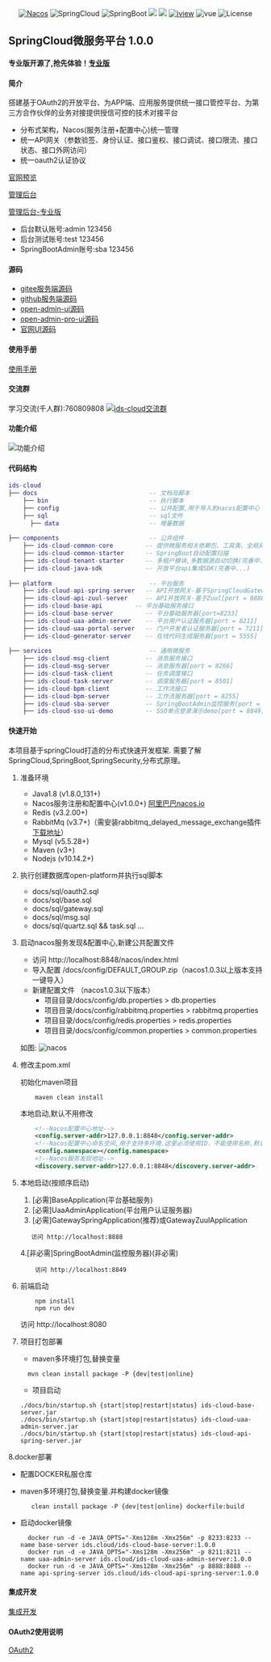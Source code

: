 <p align="center">
  <a target="_blank" href="https://nacos.io/en-us/"><img src="https://img.shields.io/badge/Nacos-blue.svg" alt="Nacos"></a>
  <a><img src="https://img.shields.io/badge/Spring%20Cloud-%20Greenwich.SR2-brightgreen.svg" alt="SpringCloud"></a>
  <a><img src="https://img.shields.io/badge/Spring%20Boot-2.1.6-brightgreen.svg" alt="SpringBoot"></a>
  <a><img src="https://img.shields.io/badge/Redis-orange.svg"></a>
  <a><img src="https://img.shields.io/badge/RabbitMq-orange.svg"></a>
  <a target="_blank" href="https://www.iviewui.com/docs/guide/install"><img src="https://img.shields.io/badge/iview-brightgreen.svg?style=flat-square" alt="iview"></a>
  <a><img src="https://img.shields.io/badge/vue-brightgreen.svg?style=flat-square" alt="vue"></a>
  <a><img src="https://img.shields.io/npm/l/express.svg" alt="License"></a>
</p>  

## SpringCloud微服务平台 1.0.0 

#### 专业版开源了,抢先体验！<a target="_blank" href="https://gitee.com/zmc/ids-cloud-pro">专业版</a>

#### 简介
搭建基于OAuth2的开放平台、为APP端、应用服务提供统一接口管控平台、为第三方合作伙伴的业务对接提供授信可控的技术对接平台
+ 分布式架构，Nacos(服务注册+配置中心)统一管理
+ 统一API网关（参数验签、身份认证、接口鉴权、接口调试、接口限流、接口状态、接口外网访问）
+ 统一oauth2认证协议

<a target="_blank" href="http://www.openc.top">官网预览</a> 

<a target="_blank" href="http://admin.openc.top">管理后台</a>

<a target="_blank" href="http://pro.openc.top">管理后台-专业版</a>

+ 后台默认账号:admin 123456  
+ 后台测试账号:test 123456
+ SpringBootAdmin账号:sba 123456

#### 源码
+ <a target="_blank" href="https://gitee.com/zmc">gitee服务端源码</a>  
+ <a target="_blank" href="https://github.com/zmc/">github服务端源码</a>  
+ <a target="_blank" href="https://gitee.com/zmc/open-admin-ui">open-admin-ui源码</a>
+ <a target="_blank" href="https://gitee.com/zmc_open/open-admin-pro">open-admin-pro-ui源码</a>
+ <a target="_blank" href="https://gitee.com/zmc_open/open-portal-ui.git">官网UI源码</a>

#### 使用手册
<a target="_blank" href="https://gitee.com/zmc/ids-cloud/wikis/pages">使用手册</a>  

#### 交流群 
学习交流(千人群):760809808 <a target="_blank" href="//shang.qq.com/wpa/qunwpa?idkey=3c1017efeda485820c9eddee13a125d99261f7504746aa4824bc5c7c2b9a4234"><img border="0" src="//pub.idqqimg.com/wpa/images/group.png" alt="ids-cloud交流群" title="ids-cloud交流群"></a>  

#### 功能介绍
![功能介绍](/docs/功能介绍.png)  

#### 代码结构
``` lua
ids-cloud
├── docs                               -- 文档及脚本
    ├── bin                            -- 执行脚本  
    ├── config                         -- 公共配置,用于导入到nacos配置中心   
    ├── sql                            -- sql文件
      ├── data                         -- 增量数据
     
├── components                         -- 公共组件
    ├── ids-cloud-common-core         -- 提供微服务相关依赖包、工具类、全局异常解析等
    ├── ids-cloud-common-starter      -- SpringBoot自动配置扫描
    ├── ids-cloud-tenant-starter      -- 多租户模块,多数据源自动切换(完善中...)
    ├── ids-cloud-java-sdk            -- 开放平台api集成SDK(完善中...)
       
├── platform                           -- 平台服务
    ├── ids-cloud-api-spring-server   -- API开放网关-基于SpringCloudGateway[port = 8888](推荐）  
    ├── ids-cloud-api-zuul-server     -- API开放网关-基于Zuul[port = 8888](功能完善）
    ├── ids-cloud-base-api         -- 平台基础服务接口
    ├── ids-cloud-base-server         -- 平台基础服务器[port=8233]
    ├── ids-cloud-uaa-admin-server    -- 平台用户认证服务器[port = 8211]
    ├── ids-cloud-uaa-portal-server   -- 门户开发者认证服务器[port = 7211]
    ├── ids-cloud-generator-server    -- 在线代码生成服务器[port = 5555]
    
├── services                           -- 通用微服务
    ├── ids-cloud-msg-client          -- 消息服务接口
    ├── ids-cloud-msg-server          -- 消息服务器[port = 8266]
    ├── ids-cloud-task-client         -- 任务调度接口
    ├── ids-cloud-task-server         -- 调度服务器[port = 8501]
    ├── ids-cloud-bpm-client          -- 工作流接口
    ├── ids-cloud-bpm-server          -- 工作流服务器[port = 8255]
    ├── ids-cloud-sba-server          -- SpringBootAdmin监控服务[port = 8849]
    ├── ids-cloud-sso-ui-demo         -- SSO单点登录演示demo[port = 8849]
```

#### 快速开始
本项目基于springCloud打造的分布式快速开发框架. 需要了解SpringCloud,SpringBoot,SpringSecurity,分布式原理。

1. 准备环境
    + Java1.8  (v1.8.0_131+)
    + Nacos服务注册和配置中心(v1.0.0+) <a href="https://nacos.io/zh-cn/">阿里巴巴nacos.io</a>
    + Redis (v3.2.00+)
    + RabbitMq (v3.7+)（需安装rabbitmq_delayed_message_exchange插件 <a href="https://www.rabbitmq.com/community-plugins.html" target="_blank">下载地址</a>）
    + Mysql (v5.5.28+)
    + Maven (v3+)
    + Nodejs (v10.14.2+)
   
2. 执行创建数据库open-platform并执行sql脚本
    + docs/sql/oauth2.sql
    + docs/sql/base.sql
    + docs/sql/gateway.sql
    + docs/sql/msg.sql
    + docs/sql/quartz.sql && task.sql
      ...
    
3.  启动nacos服务发现&配置中心,新建公共配置文件 
    + 访问 http://localhost:8848/nacos/index.html 
    + 导入配置 /docs/config/DEFAULT_GROUP.zip（nacos1.0.3以上版本支持一键导入）
    + 新建配置文件  （nacos1.0.3以下版本）
        + 项目目录/docs/config/db.properties >  db.properties
        + 项目目录/docs/config/rabbitmq.properties > rabbitmq.properties
        + 项目目录/docs/config/redis.properties > redis.properties
        + 项目目录/docs/config/common.properties  > common.properties
          
     如图:
     ![nacos](https://gitee.com/uploads/images/2019/0425/231436_fce24434_791541.png "nacos.png")
4. 修改主pom.xml  

    初始化maven项目
    ``` bush
        maven clean install
    ```
    本地启动,默认不用修改
    ``` xml
        <!--Nacos配置中心地址-->
        <config.server-addr>127.0.0.1:8848</config.server-addr>
        <!--Nacos配置中心命名空间,用于支持多环境.这里必须使用ID，不能使用名称,默认为空-->
        <config.namespace></config.namespace>
        <!--Nacos服务发现地址-->
        <discovery.server-addr>127.0.0.1:8848</discovery.server-addr>
    ```
    
5. 本地启动(按顺序启动)
     1. [必需]BaseApplication(平台基础服务)
     2. [必需]UaaAdminApplication(平台用户认证服务器)
     3. [必需]GatewaySpringApplication(推荐)或GatewayZuulApplication
     ```
        访问 http://localhost:8888
     ```
     4.[非必需]SpringBootAdmin(监控服务器)(非必需)
      ```
          访问 http://localhost:8849
      ```
      
6. 前端启动
    ```bush
        npm install 
        npm run dev
    ``` 
    访问 http://localhost:8080
    
    
7. 项目打包部署  
    +  maven多环境打包,替换变量
   ```bush
     mvn clean install package -P {dev|test|online}
   ```
    + 项目启动
    ```bush
    ./docs/bin/startup.sh {start|stop|restart|status} ids-cloud-base-server.jar
    ./docs/bin/startup.sh {start|stop|restart|status} ids-cloud-uaa-admin-server.jar
    ./docs/bin/startup.sh {start|stop|restart|status} ids-cloud-api-spring-server.jar
    ```
    
8.docker部署   
 +  配置DOCKER私服仓库
 +  maven多环境打包,替换变量.并构建docker镜像
   
       ```bush
          clean install package -P {dev|test|online} dockerfile:build 
       ```  
 + 启动docker镜像   
  
      ```bush
        docker run -d -e JAVA_OPTS="-Xms128m -Xmx256m" -p 8233:8233 --name base-server ids.cloud/ids-cloud-base-server:1.0.0
        docker run -d -e JAVA_OPTS="-Xms128m -Xmx256m" -p 8211:8211 --name uaa-admin-server ids.cloud/ids-cloud-uaa-admin-server:1.0.0
        docker run -d -e JAVA_OPTS="-Xms128m -Xmx256m" -p 8888:8888 --name api-spring-server ids.cloud/ids-cloud-api-spring-server:1.0.0
      ```  
    
#### 集成开发 
<a target="_blank" href="https://gitee.com/zmc/ids-cloud/wikis/pages?sort_id=1396933&doc_id=256893">集成开发</a>

#### OAuth2使用说明
<a target="_blank" href="https://gitee.com/zmc/ids-cloud/wikis/pages?sort_id=1396294&doc_id=256893">OAuth2</a>

